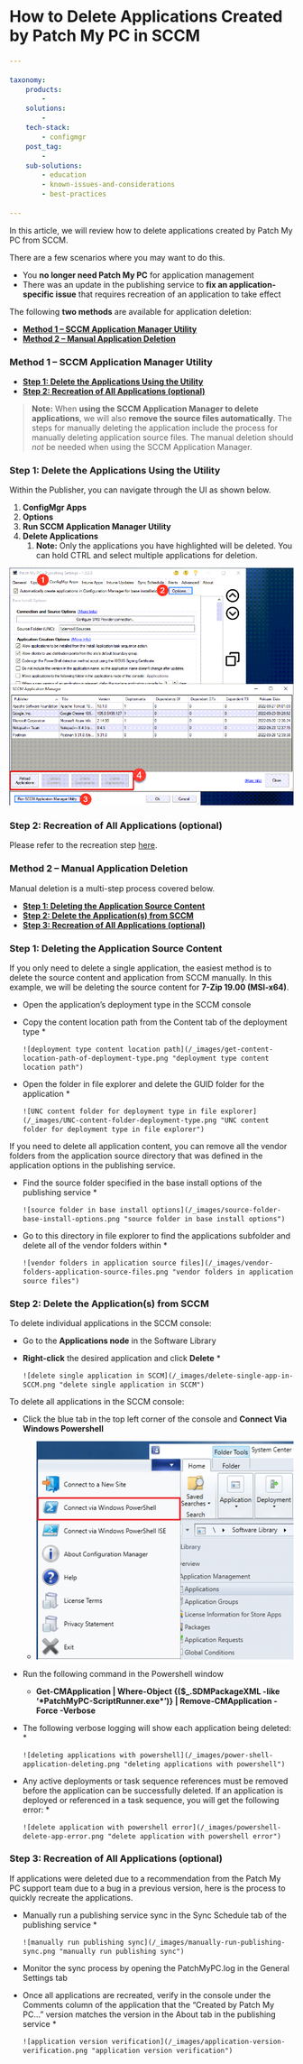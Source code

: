 # How to Delete Applications Created by Patch My PC in SCCM

```yaml
---

taxonomy:
    products:
        - 
    solutions:
        - 
    tech-stack:
        - configmgr
    post_tag:
        - 
    sub-solutions:
        - education
        - known-issues-and-considerations
        - best-practices
        
---
```

In this article, we will review how to delete applications created by Patch My PC from SCCM.

There are a few scenarios where you may want to do this.

* You **no longer need Patch My PC** for application management
* There was an update in the publishing service to **fix an application-specific issue** that requires recreation of an application to take effect

The following **two methods** are available for application deletion:

* [**Method 1 – SCCM Application Manager Utility**](https://patchmypc.com/how-to-delete-applications-created-by-patch-my-pc-in-sccm#Method-1-SCCM-AppManUtil)
* [**Method 2 – Manual Application Deletion**](https://patchmypc.com/how-to-delete-applications-created-by-patch-my-pc-in-sccm#Method2-Manual-App-Deletion)

### Method 1 – SCCM Application Manager Utility <a href="#h-method-1-sccm-application-manager-utility" id="h-method-1-sccm-application-manager-utility"></a>

* [**Step 1: Delete the Applications Using the Utility**](https://patchmypc.com/kb/delete-apps-configmgr-manager/#Delete-With-Util)
* [**Step 2: Recreation of All Applications (optional)**](https://patchmypc.com/kb/delete-apps-configmgr-manager/#Recreate-Apps)

> **Note:** When **using the SCCM Application Manager to delete applications**, we will also **remove the source files automatically**. The steps for manually deleting the application include the process for manually deleting application source files. The manual deletion should _not_ be needed when using the SCCM Application Manager.

### Step 1: Delete the Applications Using the Utility <a href="#h-step-1-delete-the-applications-using-the-utility" id="h-step-1-delete-the-applications-using-the-utility"></a>

Within the Publisher, you can navigate through the UI as shown below.

1. **ConfigMgr Apps**
2. **Options**
3. **Run SCCM Application Manager Utility**
4. **Delete Applications**&#x20;
   1. **Note:** Only the applications you have highlighted will be deleted. You can hold CTRL and select multiple applications for deletion.

![](/_images/Sccm-AppMan-Util.png)

### Step 2: Recreation of All Applications (optional) <a href="#h-step-2-recreation-of-all-applications-optional" id="h-step-2-recreation-of-all-applications-optional"></a>

Please refer to the recreation step [here](https://patchmypc.com/kb/delete-apps-configmgr-manager/#Recreate-Apps).

### Method 2 – Manual Application Deletion <a href="#h-method-2-manual-application-deletion" id="h-method-2-manual-application-deletion"></a>

Manual deletion is a multi-step process covered below.

* [**Step 1: Deleting the Application Source Content**](https://patchmypc.com/kb/delete-apps-configmgr-manager/#Delete-Source-Content)
* [**Step 2: Delete the Application(s) from SCCM**](https://patchmypc.com/kb/delete-apps-configmgr-manager/#Delete-From-SCCM)
* [**Step 3: Recreation of All Applications (optional)**](https://patchmypc.com/kb/delete-apps-configmgr-manager/#Recreate-Apps)

### Step 1: Deleting the Application Source Content <a href="#h-step-1-deleting-the-application-source-content" id="h-step-1-deleting-the-application-source-content"></a>

If you only need to delete a single application, the easiest method is to delete the source content and application from SCCM manually. In this example, we will be deleting the source content for **7-Zip 19.00 (MSI-x64)**.

* Open the application’s deployment type in the SCCM console
* Copy the content location path from the Content tab of the deployment type
  *

      ![deployment type content location path](/_images/get-content-location-path-of-deployment-type.png "deployment type content location path")
* Open the folder in file explorer and delete the GUID folder for the application
  *

      ![UNC content folder for deployment type in file explorer](/_images/UNC-content-folder-deployment-type.png "UNC content folder for deployment type in file explorer")

If you need to delete all application content, you can remove all the vendor folders from the application source directory that was defined in the application options in the publishing service.

* Find the source folder specified in the base install options of the publishing service
  *

      ![source folder in base install options](/_images/source-folder-base-install-options.png "source folder in base install options")
* Go to this directory in file explorer to find the applications subfolder and delete all of the vendor folders within
  *

      ![vendor folders in application source files](/_images/vendor-folders-application-source-files.png "vendor folders in application source files")

### Step 2: Delete the Application(s) from SCCM <a href="#h-step-2-delete-the-application-s-from-sccm" id="h-step-2-delete-the-application-s-from-sccm"></a>

To delete individual applications in the SCCM console:

* Go to the **Applications node** in the Software Library
* **Right-click** the desired application and click **Delete**
  *

      ![delete single application in SCCM](/_images/delete-single-app-in-SCCM.png "delete single application in SCCM")

To delete all applications in the SCCM console:

* Click the blue tab in the top left corner of the console and **Connect Via Windows Powershell**
  * ![connect via powershell in SCCM console](/_images/SCCM-connect-via-powershell.png "connect via powershell in SCCM console")
* Run the following command in the Powershell window
  * **Get-CMApplication | Where-Object {($\_.SDMPackageXML -like ‘\*PatchMyPC-ScriptRunner.exe\*’)} | Remove-CMApplication -Force -Verbose**
* The following verbose logging will show each application being deleted:
  *

      ![deleting applications with powershell](/_images/power-shell-application-deleting.png "deleting applications with powershell")
* Any active deployments or task sequence references must be removed before the application can be successfully deleted. If an application is deployed or referenced in a task sequence, you will get  the following error:
  *

      ![delete application with powershell error](/_images/powershell-delete-app-error.png "delete application with powershell error")

### Step 3: Recreation of All Applications (optional) <a href="#h-step-3-recreation-of-all-applications-optional" id="h-step-3-recreation-of-all-applications-optional"></a>

If applications were deleted due to a recommendation from the Patch My PC support team due to a bug in a previous version, here is the process to quickly recreate the applications.

* Manually run a publishing service sync in the Sync Schedule tab of the publishing service
  *

      ![manually run publishing sync](/_images/manually-run-publishing-sync.png "manually run publishing sync")
* Monitor the sync process by opening the PatchMyPC.log in the General Settings tab
* Once all applications are recreated, verify in the console under the Comments column of the application that the “Created by Patch My PC…” version matches the version in the About tab in the publishing service
  *

      ![application version verification](/_images/application-version-verification.png "application version verification")